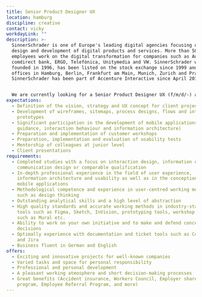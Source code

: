 ```yaml
---
title: Senior Product Designer UX
location: hamburg
discipline: creative
contact: vicky
workdayLink: ""
description: >-
  SinnerSchrader is one of Europe's leading digital agencies focusing on the
  design and development of digital products and services. More than 500
  employees work on the digital transformation for companies such as Audi,
  comdirect bank, ERGO, Telefónica, Unitymedia and VW. SinnerSchrader was
  founded in 1996, has been listed on the stock exchange since 1999 and has
  offices in Hamburg, Berlin, Frankfurt am Main, Munich, Zurich and Prague.
  SinnerSchrader has been part of Accenture Interactive since April 2017.


  We are currently looking for a Senior Product Designer UX (f/m/d/-) at our Hamburg office.
expectations:
  - Definition of the vision, strategy and UX concept for client projects
  - Development of wireframes, sitemaps, process designs, flows and interactive
    prototypes
  - Significant participation in the development of mobile applications (user
    guidance, interaction behaviour and information architecture)
  - Preparation and implementation of customer workshops
  - Preparation, implementation and evaluation of usability tests
  - Mentorship of colleagues at junior level
  - Client presentations
requirements:
  - Completed studies with a focus on interaction design, information design,
    communication design or comparable qualification
  - In-depth professional experience in the field of user experience,
    information architecture and usability as well as in the conception of
    mobile applications
  - Methodological competence and experience in user-centred working methods
    such as design thinking
  - Outstanding analytical skills and a high level of abstraction
  - High quality standards and accurate working methods in industry-standard
    tools such as Figma, Sketch, InVision, prototyping tools, workshop tools
    such as Mural etc.
  - Ability to work on your own initiative and to make and defend conceptual
    decisions
  - Optimally experience with documentation and ticket tools such as Confluence
    and Jira
  - Business fluent in German and English
offers:
  - Exciting and innovative projects for well-known companies
  - Varied tasks and space for personal responsibility
  - Professional and personal development
  - A pleasant working atmosphere and short decision-making processes
  - Great benefits (Accident insurance, Workers Council, Employer share purchase
    program, Employee Referral Program, and more)
---
```

